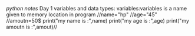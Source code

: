 *python notes*
Day 1 variables and data types:
variables:variables is a name given to memory location in program
//name="hp"
//age="45"
//amoutn=50$
print("my name is :",name)
print("my age is :",age)
print("my amoutn is :",amout)//
